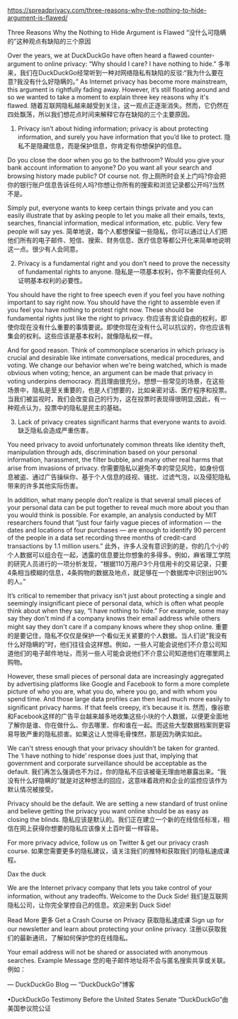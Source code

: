 https://spreadprivacy.com/three-reasons-why-the-nothing-to-hide-argument-is-flawed/

Three Reasons Why the Nothing to Hide Argument is Flawed
“没什么可隐瞒的”这种观点有缺陷的三个原因

Over the years, we at DuckDuckGo have often heard a flawed counter-argument to online privacy: “Why should I care? I have nothing to hide.”
多年来，我们在DuckDuckGo经常听到一种对网络隐私有缺陷的反驳:“我为什么要在意?我没有什么好隐瞒的。”
As Internet privacy has become more mainstream, this argument is rightfully fading away. However, it’s still floating around and so we wanted to take a moment to explain three key reasons why it's flawed.
随着互联网隐私越来越受到关注，这一观点正逐渐消失。然而，它仍然在四处飘荡，所以我们想花点时间来解释它存在缺陷的三个主要原因。

1) Privacy isn’t about hiding information; privacy is about protecting information, and surely you have information that you’d like to protect.
隐私不是隐藏信息，而是保护信息，你肯定有你想保护的信息。

Do you close the door when you go to the bathroom? Would you give your bank account information to anyone? Do you want all your search and browsing history made public? Of course not.
你上厕所时会关上门吗?你会把你的银行账户信息告诉任何人吗?你想让你所有的搜索和浏览记录都公开吗?当然不是。

Simply put, everyone wants to keep certain things private and you can easily illustrate that by asking people to let you make all their emails, texts, searches, financial information, medical information, etc. public. Very few people will say yes.
简单地说，每个人都想保留一些隐私，你可以通过让人们把他们所有的电子邮件、短信、搜索、财务信息、医疗信息等都公开化来简单地说明这一点。很少有人会同意。

2) Privacy is a fundamental right and you don't need to prove the necessity of fundamental rights to anyone.
隐私是一项基本权利，你不需要向任何人证明基本权利的必要性。

You should have the right to free speech even if you feel you have nothing important to say right now. You should have the right to assemble even if you feel you have nothing to protest right now. These should be fundamental rights just like the right to privacy.
你应该有言论自由的权利，即使你现在没有什么重要的事情要说。即使你现在没有什么可以抗议的，你也应该有集会的权利。这些应该是基本权利，就像隐私权一样。

And for good reason. Think of commonplace scenarios in which privacy is crucial and desirable like intimate conversations, medical procedures, and voting. We change our behavior when we're being watched, which is made obvious when voting; hence, an argument can be made that privacy in voting underpins democracy.
而且理由很充分。想想一些常见的场景，在这些场景中，隐私是至关重要的，也是人们想要的，比如亲密对话、医疗程序和投票。当我们被监视时，我们会改变自己的行为，这在投票时表现得很明显;因此，有一种观点认为，投票中的隐私是民主的基础。

3) Lack of privacy creates significant harms that everyone wants to avoid.
  缺乏隐私会造成严重伤害。

You need privacy to avoid unfortunately common threats like identity theft, manipulation through ads, discrimination based on your personal information, harassment, the filter bubble, and many other real harms that arise from invasions of privacy.
你需要隐私以避免不幸的常见风险，如身份信息被盗、通过广告操纵你、基于个人信息的歧视、骚扰、过滤气泡，以及侵犯隐私带来的许多其他实际伤害。

In addition, what many people don’t realize is that several small pieces of your personal data can be put together to reveal much more about you than you would think is possible. For example, an analysis conducted by MIT researchers found that “just four fairly vague pieces of information — the dates and locations of four purchases — are enough to identify 90 percent of the people in a data set recording three months of credit-card transactions by 1.1 million users.”
此外，许多人没有意识到的是，你的几个小的个人数据可以组合在一起，透露的信息要比你想象的多得多。例如，麻省理工学院的研究人员进行的一项分析发现，“根据110万用户3个月信用卡的交易记录，只要4条相当模糊的信息，4条购物的数据及地点，就足够在一个数据库中识别出90%的人。”

It’s critical to remember that privacy isn't just about protecting a single and seemingly insignificant piece of personal data, which is often what people think about when they say, “I have nothing to hide.” For example, some may say they don't mind if a company knows their email address while others might say they don't care if a company knows where they shop online.
重要的是要记住，隐私不仅仅是保护一个看似无关紧要的个人数据。当人们说“我没有什么好隐瞒的”时，他们往往会这样想。例如，一些人可能会说他们不介意公司知道他们的电子邮件地址，而另一些人可能会说他们不介意公司知道他们在哪里网上购物。

However, these small pieces of personal data are increasingly aggregated by advertising platforms like Google and Facebook to form a more complete picture of who you are, what you do, where you go, and with whom you spend time. And those large data profiles can then lead much more easily to significant privacy harms. If that feels creepy, it’s because it is.
然而，像谷歌和Facebook这样的广告平台越来越多地收集这些小块的个人数据，以便更全面地了解你是谁、你在做什么、你去哪里、你和谁在一起。而这些大型数据档案则更容易导致严重的隐私损害。如果这让人觉得毛骨悚然，那是因为确实如此。


We can't stress enough that your privacy shouldn’t be taken for granted. The ‘I have nothing to hide’ response does just that, implying that government and corporate surveillance should be acceptable as the default.
我们再怎么强调也不为过，你的隐私不应该被毫无理由地暴露出来。“我没有什么好隐瞒的”就是对这种想法的回应，这意味着政府和企业的监控应该作为默认情况被接受。

Privacy should be the default. We are setting a new standard of trust online and believe getting the privacy you want online should be as easy as closing the blinds.
隐私应该是默认的。我们正在建立一个新的在线信任标准，相信在网上获得你想要的隐私应该像关上百叶窗一样容易。

For more privacy advice, follow us on Twitter & get our privacy crash course.
如果您需要更多的隐私建议，请关注我们的推特和获取我们的隐私速成课程。

Dax the duck

We are the Internet privacy company that lets you take control of your information, without any tradeoffs. Welcome to the Duck Side!
我们是互联网隐私公司，让你完全掌控自己的信息。欢迎来到 Duck Side!

Read More 更多
Get a Crash Course on Privacy  获取隐私速成课
Sign up for our newsletter and learn about protecting your online privacy.
注册以获取我们的最新通讯，了解如何保护您的在线隐私。

Your email address will not be shared or associated with anonymous searches. Example Message
您的电子邮件地址将不会与匿名搜索共享或关联。例如：

— DuckDuckGo Blog —
“DuckDuckGo”博客

•DuckDuckGo Testimony Before the United States Senate
  “DuckDuckGo”由美国参议院公证
